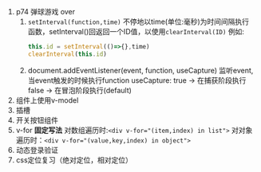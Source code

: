 1. p74 弹球游戏 over
   1. `setInterval(function,time)`
      不停地以time(单位:毫秒)为时间间隔执行函数，setInterval()回返回一个ID值，以使用`clearInterval(ID)`
      例如:
         ```javascript
         this.id = setInterval(()=>{},time)
         clearInterval(this.id)
         ```
   2. document.addEventListener(event, function, useCapture)
      监听event,当event触发的时候执行function
      useCapture: true -> 在捕获阶段执行
                  false -> 在冒泡阶段执行(default) 
2. 组件上使用v-model
3. 插槽
4. 开关按钮组件
5. v-for
   **固定写法**
   对数组遍历时:`<div v-for="(item,index) in list">`
   对对象遍历时：`<div v-for="(value,key,index) in object">`
6. 动态登录验证
7. css定位复习（绝对定位，相对定位）